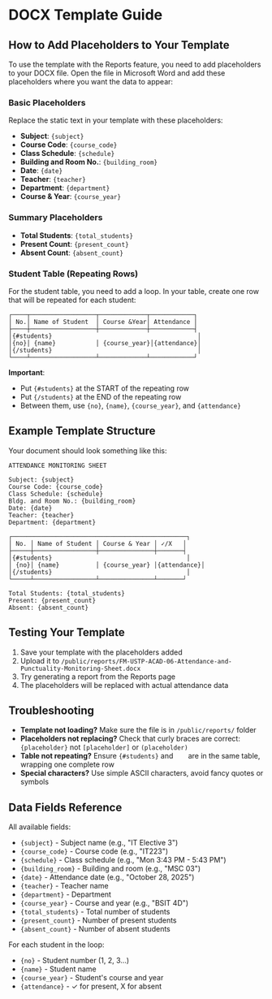 # DOCX Template Guide

## How to Add Placeholders to Your Template

To use the template with the Reports feature, you need to add placeholders to your DOCX file. Open the file in Microsoft Word and add these placeholders where you want the data to appear:

### Basic Placeholders

Replace the static text in your template with these placeholders:

- **Subject**: `{subject}`
- **Course Code**: `{course_code}`
- **Class Schedule**: `{schedule}`
- **Building and Room No.**: `{building_room}`
- **Date**: `{date}`
- **Teacher**: `{teacher}`
- **Department**: `{department}`
- **Course & Year**: `{course_year}`

### Summary Placeholders

- **Total Students**: `{total_students}`
- **Present Count**: `{present_count}`
- **Absent Count**: `{absent_count}`

### Student Table (Repeating Rows)

For the student table, you need to add a loop. In your table, create one row that will be repeated for each student:

```
┌────┬──────────────────┬─────────────┬────────────┐
│ No.│ Name of Student  │ Course &Year│ Attendance │
├────┼──────────────────┼─────────────┼────────────┤
│{#students}                                        │
│{no}│ {name}           │ {course_year}│{attendance}│
│{/students}                                        │
└────┴──────────────────┴─────────────┴────────────┘
```

**Important**: 
- Put `{#students}` at the START of the repeating row
- Put `{/students}` at the END of the repeating row
- Between them, use `{no}`, `{name}`, `{course_year}`, and `{attendance}`

## Example Template Structure

Your document should look something like this:

```
ATTENDANCE MONITORING SHEET

Subject: {subject}
Course Code: {course_code}
Class Schedule: {schedule}
Bldg. and Room No.: {building_room}
Date: {date}
Teacher: {teacher}
Department: {department}

┌────────────────────────────────────────────────┐
│ No. │ Name of Student │ Course & Year │ ✓/X   │
├─────┼─────────────────┼───────────────┼───────┤
│{#students}                                     │
│ {no}│ {name}          │ {course_year} │{attendance}│
│{/students}                                     │
└─────┴─────────────────┴───────────────┴───────┘

Total Students: {total_students}
Present: {present_count}
Absent: {absent_count}
```

## Testing Your Template

1. Save your template with the placeholders added
2. Upload it to `/public/reports/FM-USTP-ACAD-06-Attendance-and-Punctuality-Monitoring-Sheet.docx`
3. Try generating a report from the Reports page
4. The placeholders will be replaced with actual attendance data

## Troubleshooting

- **Template not loading?** Make sure the file is in `/public/reports/` folder
- **Placeholders not replacing?** Check that curly braces are correct: `{placeholder}` not `[placeholder]` or `(placeholder)`
- **Table not repeating?** Ensure `{#students}` and `   ` are in the same table, wrapping one complete row
- **Special characters?** Use simple ASCII characters, avoid fancy quotes or symbols

## Data Fields Reference

All available fields:
- `{subject}` - Subject name (e.g., "IT Elective 3")
- `{course_code}` - Course code (e.g., "IT223")  
- `{schedule}` - Class schedule (e.g., "Mon 3:43 PM - 5:43 PM")
- `{building_room}` - Building and room (e.g., "MSC 03")
- `{date}` - Attendance date (e.g., "October 28, 2025")
- `{teacher}` - Teacher name
- `{department}` - Department
- `{course_year}` - Course and year (e.g., "BSIT 4D")
- `{total_students}` - Total number of students
- `{present_count}` - Number of present students
- `{absent_count}` - Number of absent students

For each student in the loop:
- `{no}` - Student number (1, 2, 3...)
- `{name}` - Student name
- `{course_year}` - Student's course and year
- `{attendance}` - ✓ for present, X for absent

